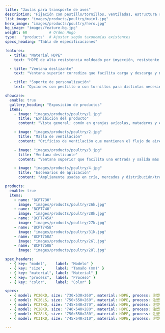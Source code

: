 ```yaml
---
title: "Jaulas para transporte de aves"
description: "Fijación con pestillo/tornillos, ventiladas, estructura robusta, adecuadas para transporte de larga distancia."
list_image: "images/products/poultry/main1.jpg"
hero_image: "images/products/poultry/hero.jpg"
bg_image: "images/feature-bg.jpg"
weight: 60          # Orden Hugo
type:   "products"  # Ajustar según taxonomías existentes
specs_heading: "Tabla de especificaciones"

features:
  - title: "Material HDPE"
    text: "HDPE de alta resistencia moldeado por inyección, resistente a impactos, difícil de agrietar, duradero a largo plazo."

  - title: "Ventana deslizante"
    text: "Ventana superior corrediza que facilita carga y descarga y mejora la eficiencia."

  - title: "Soporte de personalización"
    text: "Opciones con pestillo o con tornillos para distintas necesidades de transporte; colores y logotipo personalizables, suministro estable en serie."

showcase:
  enable: true
  gallery_heading: "Exposición de productos"
  items:
    - image: "images/products/poultry/1.jpg"
      title: "Exhibición del producto"
      content: "Vista general; común en granjas avícolas, mataderos y etapas de transporte."

    - image: "images/products/poultry/2.jpg"
      title: "Malla de ventilación"
      content: "Orificios de ventilación que mantienen el flujo de aire y reducen el estrés en trayectos largos."

    - image: "images/products/poultry/3.jpg"
      title: "Ventana deslizante"
      content: "Ventana superior que facilita una entrada y salida más rápida de las aves."

    - image: "images/products/poultry/4.jpg"
      title: "Escenarios de aplicación"
      content: "Ampliamente usadas en cría, mercados y distribución/transporte."

products:
  enable: true
  items:
    - name: "BCPT730"
      image: "images/products/poultry/26k.jpg"
    - name: "BCPT740"
      image: "images/products/poultry/28k.jpg"
    - name: "BCPT745A"
      image: "images/products/poultry/27k.jpg"
    - name: "BCPT745B"
      image: "images/products/poultry/31k.jpg"
    - name: "BCPT750A"
      image: "images/products/poultry/26l.jpg"
    - name: "BCPT750B"
      image: "images/products/poultry/28l.jpg"

spec_headers:
  - { key: "model",    label: "Modelo" }
  - { key: "size",     label: "Tamaño (mm)" }
  - { key: "material", label: "Material" }
  - { key: "process",  label: "Proceso" }
  - { key: "color",    label: "Color" }

specs:
  - { model: PC26KD, size: "730×530×260", material: HDPE, process: 注塑, color: 白 }
  - { model: PC26LS, size: "750×550×260", material: HDPE, process: 注塑, color: 白 }
  - { model: PC27KD, size: "745×540×270", material: HDPE, process: 注塑, color: 白 }
  - { model: PC28KD, size: "740×540×280", material: HDPE, process: 注塑, color: 白 }
  - { model: PC28LS, size: "750×550×280", material: HDPE, process: 注塑, color: 白 }
  - { model: PC31KD, size: "745×540×310", material: HDPE, process: 注塑, color: 白 }

---
```

